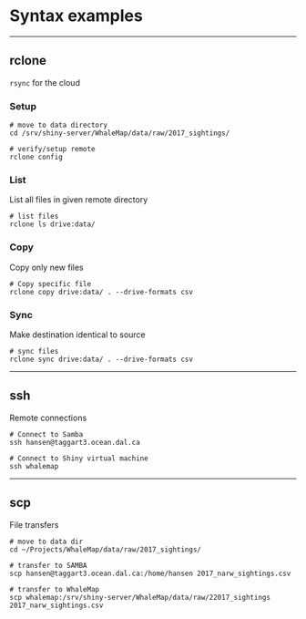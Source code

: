 # Syntax examples
***
## rclone
`rsync` for the cloud

### Setup

```
# move to data directory
cd /srv/shiny-server/WhaleMap/data/raw/2017_sightings/

# verify/setup remote
rclone config

```

### List
List all files in given remote directory

```
# list files
rclone ls drive:data/

```

### Copy
Copy only new files

```
# Copy specific file
rclone copy drive:data/ . --drive-formats csv

```

### Sync
Make destination identical to source

```
# sync files
rclone sync drive:data/ . --drive-formats csv

```

***

## ssh
Remote connections

```
# Connect to Samba
ssh hansen@taggart3.ocean.dal.ca

# Connect to Shiny virtual machine
ssh whalemap
```

***

## scp
File transfers

```
# move to data dir
cd ~/Projects/WhaleMap/data/raw/2017_sightings/

# transfer to SAMBA
scp hansen@taggart3.ocean.dal.ca:/home/hansen 2017_narw_sightings.csv

# transfer to WhaleMap
scp whalemap:/srv/shiny-server/WhaleMap/data/raw/22017_sightings 2017_narw_sightings.csv
```
